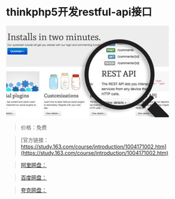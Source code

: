 # thinkphp5开发restful-api接口

![img](../../../assets/study163/free/4146F12EF744B01FBFC91BDF43B02998.png)

> 价格：免费

> [官方链接：https://study.163.com/course/introduction/1004171002.htm](https://study.163.com/course/introduction/1004171002.htm)

> [阿里网盘：]()

> [百度网盘：]()

> [夸克网盘：]()
